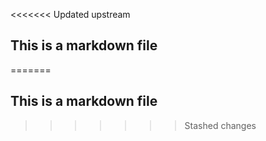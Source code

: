 <<<<<<< Updated upstream
## This is a markdown file 
=======
## This is a markdown file
>>>>>>> Stashed changes
